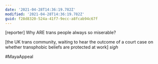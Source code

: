 ```yaml
---
date: '2021-04-28T14:36:19.782Z'
modified: '2021-04-28T14:36:19.782Z'
guid: f28d8320-524a-41f7-9ecc-a8fcab94c67f
---
```

[reporter] Why ARE trans people always so miserable?

[the UK trans community, waiting to hear the outcome of a court case on whether transphobic beliefs are protected at work] *sigh*

#MayaAppeal
